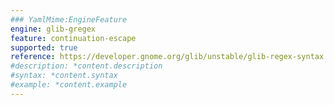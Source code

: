 ```yaml
---
### YamlMime:EngineFeature
engine: glib-gregex
feature: continuation-escape
supported: true
reference: https://developer.gnome.org/glib/unstable/glib-regex-syntax.html#id-1.5.25.4.12
#description: *content.description
#syntax: *content.syntax
#example: *content.example
---
```


